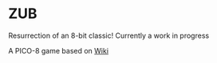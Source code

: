 # ZUB

Resurrection of an 8-bit classic!
Currently a work in progress

A PICO-8 game based on [Wiki](https://www.cpcwiki.eu/index.php/ZUB)
